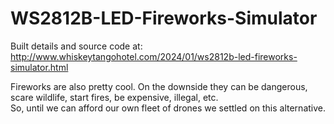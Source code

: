 # WS2812B-LED-Fireworks-Simulator
Built details and source code at:
http://www.whiskeytangohotel.com/2024/01/ws2812b-led-fireworks-simulator.html

Fireworks are also pretty cool.  On the downside they can be dangerous, scare wildlife, 
start fires, be expensive, illegal, etc.   
So, until we can afford our own fleet of drones we settled on this alternative. 
